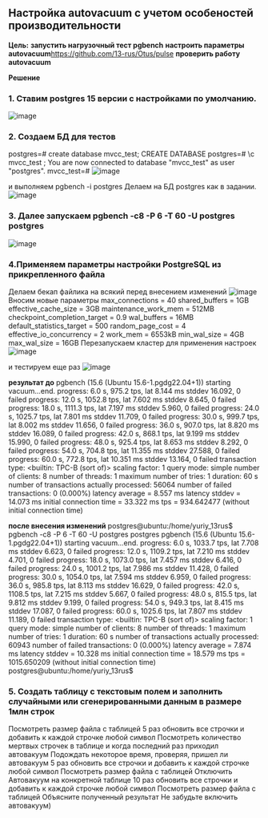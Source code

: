 ## Настройка autovacuum с учетом особеностей производительности

**Цель:**
**запустить нагрузочный тест pgbench**
**настроить параметры autovacuum**https://github.com/13-rus/Otus/pulse
**проверить работу autovacuum**

**Решение**
### 1. Cтавим postgres 15 версии с настройками по умолчанию.
![image](https://github.com/13-rus/Otus/assets/120638894/2ef668cc-6ea5-4640-8cc4-6a2b98800cc2)


### 2. Создаем БД для тестов
postgres=# create database mvcc_test;
CREATE DATABASE
postgres=# \c mvcc_test ;
You are now connected to database "mvcc_test" as user "postgres".
mvcc_test=#
![image](https://github.com/13-rus/Otus/assets/120638894/6ccf8178-826e-40e2-9faa-a86e2ca8a575)

 и выполняем pgbench -i postgres
 Делаем на БД postgres как в задании.
![image](https://github.com/13-rus/Otus/assets/120638894/e253f241-8909-4c51-bc81-e37ffa34b3e6)

### 3. Далее запускаем pgbench -c8 -P 6 -T 60 -U postgres postgres
![image](https://github.com/13-rus/Otus/assets/120638894/57ad0568-7c08-4347-b6a1-4c10586ca908)


### 4.Применяем параметры настройки PostgreSQL из прикрепленного файла
Делаем бекап файлика на всякий перед внесением изменений
![image](https://github.com/13-rus/Otus/assets/120638894/f7ea96d2-c705-4db4-bf00-494e7094d89d)
Вносим новые параметры
        max_connections = 40
        shared_buffers = 1GB
        effective_cache_size = 3GB
        maintenance_work_mem = 512MB
        checkpoint_completion_target = 0.9
        wal_buffers = 16MB
        default_statistics_target = 500
        random_page_cost = 4
        effective_io_concurrency = 2
        work_mem = 6553kB
        min_wal_size = 4GB
        max_wal_size = 16GB
Перезапускаем кластер для применения настроек
![image](https://github.com/13-rus/Otus/assets/120638894/7ba249d9-4695-45bf-af30-e99621ed4b39)

и тестируем еще раз
![image](https://github.com/13-rus/Otus/assets/120638894/c58667de-d7cb-4a34-bad5-b974d736c2fd)


**результат до**
pgbench (15.6 (Ubuntu 15.6-1.pgdg22.04+1))
starting vacuum...end.
progress: 6.0 s, 975.2 tps, lat 8.144 ms stddev 16.092, 0 failed
progress: 12.0 s, 1052.8 tps, lat 7.602 ms stddev 8.645, 0 failed
progress: 18.0 s, 1111.3 tps, lat 7.197 ms stddev 5.960, 0 failed
progress: 24.0 s, 1025.7 tps, lat 7.801 ms stddev 11.709, 0 failed
progress: 30.0 s, 999.7 tps, lat 8.002 ms stddev 11.656, 0 failed
progress: 36.0 s, 907.0 tps, lat 8.820 ms stddev 16.089, 0 failed
progress: 42.0 s, 868.1 tps, lat 9.199 ms stddev 15.990, 0 failed
progress: 48.0 s, 925.4 tps, lat 8.653 ms stddev 8.292, 0 failed
progress: 54.0 s, 704.8 tps, lat 11.355 ms stddev 27.588, 0 failed
progress: 60.0 s, 772.8 tps, lat 10.351 ms stddev 13.164, 0 failed
transaction type: <builtin: TPC-B (sort of)>
scaling factor: 1
query mode: simple
number of clients: 8
number of threads: 1
maximum number of tries: 1
duration: 60 s
number of transactions actually processed: 56064
number of failed transactions: 0 (0.000%)
latency average = 8.557 ms
latency stddev = 14.073 ms
initial connection time = 33.322 ms
tps = 934.642477 (without initial connection time)

**после внесения изменений**
postgres@ubuntu:/home/yuriy_13rus$ pgbench -c8 -P 6 -T 60 -U postgres postgres
pgbench (15.6 (Ubuntu 15.6-1.pgdg22.04+1))
starting vacuum...end.
progress: 6.0 s, 1033.7 tps, lat 7.708 ms stddev 6.623, 0 failed
progress: 12.0 s, 1109.2 tps, lat 7.210 ms stddev 4.701, 0 failed
progress: 18.0 s, 1073.0 tps, lat 7.457 ms stddev 6.416, 0 failed
progress: 24.0 s, 1001.2 tps, lat 7.986 ms stddev 11.428, 0 failed
progress: 30.0 s, 1054.0 tps, lat 7.594 ms stddev 6.959, 0 failed
progress: 36.0 s, 985.8 tps, lat 8.113 ms stddev 16.629, 0 failed
progress: 42.0 s, 1108.5 tps, lat 7.215 ms stddev 5.667, 0 failed
progress: 48.0 s, 815.5 tps, lat 9.812 ms stddev 9.199, 0 failed
progress: 54.0 s, 949.3 tps, lat 8.415 ms stddev 17.087, 0 failed
progress: 60.0 s, 1025.6 tps, lat 7.807 ms stddev 11.189, 0 failed
transaction type: <builtin: TPC-B (sort of)>
scaling factor: 1
query mode: simple
number of clients: 8
number of threads: 1
maximum number of tries: 1
duration: 60 s
number of transactions actually processed: 60943
number of failed transactions: 0 (0.000%)
latency average = 7.874 ms
latency stddev = 10.328 ms
initial connection time = 18.579 ms
tps = 1015.650209 (without initial connection time)
postgres@ubuntu:/home/yuriy_13rus$

### 5. Создать таблицу с текстовым полем и заполнить случайными или сгенерированными данным в размере 1млн строк
Посмотреть размер файла с таблицей
5 раз обновить все строчки и добавить к каждой строчке любой символ
Посмотреть количество мертвых строчек в таблице и когда последний раз приходил автовакуум
Подождать некоторое время, проверяя, пришел ли автовакуум
5 раз обновить все строчки и добавить к каждой строчке любой символ
Посмотреть размер файла с таблицей
Отключить Автовакуум на конкретной таблице
10 раз обновить все строчки и добавить к каждой строчке любой символ
Посмотреть размер файла с таблицей
Объясните полученный результат
Не забудьте включить автовакуум)

